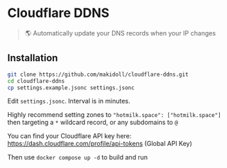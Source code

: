 # Cloudflare DDNS

> 🌎 Automatically update your DNS records when your IP changes

## Installation

```bash
git clone https://github.com/makidoll/cloudflare-ddns.git
cd cloudflare-ddns
cp settings.example.jsonc settings.jsonc
```

Edit `settings.jsonc`. Interval is in minutes.

Highly recommend setting zones to `"hotmilk.space": ["hotmilk.space"]`<br>
then targeting a `*` wildcard record, or any subdomains to `@`

You can find your Cloudflare API key here: https://dash.cloudflare.com/profile/api-tokens (Global API Key)

Then use `docker compose up -d` to build and run
